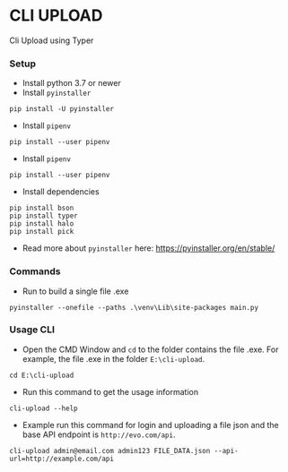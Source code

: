 # CLI UPLOAD

Cli Upload using Typer

### Setup
- Install python 3.7 or newer
- Install `pyinstaller`
```commandline
pip install -U pyinstaller
```

- Install `pipenv`
```commandline
pip install --user pipenv
```

- Install `pipenv`
```commandline
pip install --user pipenv
```

- Install dependencies
```commandline
pip install bson
pip install typer
pip install halo
pip install pick
```

- Read more about `pyinstaller` here: https://pyinstaller.org/en/stable/

### Commands
- Run to build a single file .exe
```commandline
pyinstaller --onefile --paths .\venv\Lib\site-packages main.py
```

### Usage CLI
- Open the CMD Window and `cd` to the folder contains the file .exe. For example, the file .exe in the folder `E:\cli-upload`.
```
cd E:\cli-upload
```

- Run this command to get the usage information
```
cli-upload --help
```

- Example run this command for login and uploading a file json and the base API endpoint is `http://evo.com/api`.
```
cli-upload admin@email.com admin123 FILE_DATA.json --api-url=http://example.com/api
```


